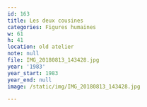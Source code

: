 ```yaml
---
id: 163
title: Les deux cousines
categories: Figures humaines
w: 61
h: 41
location: old atelier
note: null
file: IMG_20180813_143428.jpg
year: '1983'
year_start: 1983
year_end: null
image: /static/img/IMG_20180813_143428.jpg

---
```

